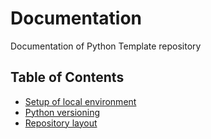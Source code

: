 # Documentation

Documentation of Python Template repository

## Table of Contents

- [Setup of local environment](./setup.md)
- [Python versioning](./py_versioning.md)
- [Repository layout](./repo_layout.md)

